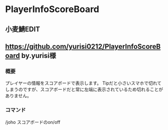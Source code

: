 # PlayerInfoScoreBoard 

## 小麦鯖EDIT 
## https://github.com/yurisi0212/PlayerInfoScoreBoard by.yurisi様  
  
### 概要  
プレイヤーの情報をスコアボードで表示します。
Tipだと小さいスマホで切れてしまうのですが、スコアボードだと常に左端に表示されているため切れることがありません。

### コマンド
/joho スコアボードのon/off  
